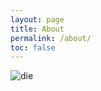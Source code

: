 ```yaml
---
layout: page
title: About
permalink: /about/
toc: false
---
```


![die](https://media1.tenor.com/m/OklLBEin21gAAAAd/laser-anime.gif)
